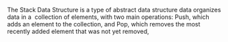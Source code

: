 The Stack Data Structure is a type of abstract data structure data organizes data in a  collection of elements, with two main operations: Push, which adds an element to the collection, and Pop, which removes the most recently added element that was not yet removed, 